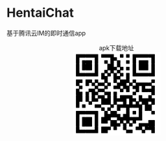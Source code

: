 # HentaiChat
基于腾讯云IM的即时通信app
<div align=center>
apk下载地址          
</div>        
<div align=center>         
<img src="https://raw.githubusercontent.com/DualShock4/HentaiChat/master/download.png"/>           
</div>
